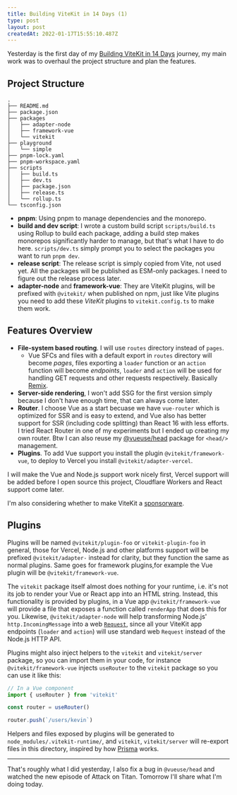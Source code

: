 ```yaml
---
title: Building ViteKit in 14 Days (1)
type: post
layout: post
createdAt: 2022-01-17T15:55:10.487Z
---
```


Yesterday is the first day of my [Building ViteKit in 14 Days](/building-vitekit-0) journey, my main work was to overhaul the project structure and plan the features.

## Project Structure

```
.
├── README.md
├── package.json
├── packages
│   ├── adapter-node
│   ├── framework-vue
│   └── vitekit
├── playground
│   └── simple
├── pnpm-lock.yaml
├── pnpm-workspace.yaml
├── scripts
│   ├── build.ts
│   ├── dev.ts
│   ├── package.json
│   ├── release.ts
│   └── rollup.ts
└── tsconfig.json
```

- **pnpm**: Using pnpm to manage dependencies and the monorepo.
- **build and dev script**: I wrote a custom build script `scripts/build.ts` using Rollup to build each package, adding a build step makes monorepos significantly harder to manage, but that's what I have to do here. `scripts/dev.ts` simply prompt you to select the packages you want to run `pnpm dev`.
- **release script**: The release script is simply copied from Vite, not used yet. All the packages will be published as ESM-only packages. I need to figure out the release process later.
- **adapter-node** and **framework-vue**: They are ViteKit plugins, will be prefixed with `@vitekit/` when published on npm, just like Vite plugins you need to add these _ViteKit_ plugins to `vitekit.config.ts` to make them work.

## Features Overview

- **File-system based routing**. I will use `routes` directory instead of `pages`.
  - Vue SFCs and files with a default export in `routes` directory will become _pages_, files exporting a `loader` function or an `action` function will become _endpoints_, `loader` and `action` will be used for handling GET requests and other requests respectively. Basically [Remix](https://remix.run/docs/en/v1/guides/data-loading).
- **Server-side rendering**, I won't add SSG for the first version simply because I don't have enough time, that can always come later.
- **Router**. I choose Vue as a start becuase we have `vue-router` which is optimized for SSR and is easy to extend, and Vue also has better support for SSR (including code splitting) than React 16 with less efforts. I tried React Router in one of my experiments but I ended up creating my own router. Btw I can also reuse my [@vueuse/head](https://github.com/vueuse/head) package for `<head/>` management.
- **Plugins**. To add Vue support you install the plugin `@vitekit/framework-vue`, to deploy to Vercel you install `@vitekit/adapter-vercel`.

I will make the Vue and Node.js support work nicely first, Vercel support will be added before I open source this project, Cloudflare Workers and React support come later.

I'm also considering whether to make ViteKit a [sponsorware](https://github.com/sponsorware/docs).

## Plugins

Plugins will be named `@vitekit/plugin-foo` or `vitekit-plugin-foo` in general, those for Vercel, Node.js and other platforms support will be prefixed `@vitekit/adapter-` instead for clarity, but they function the same as normal plugins. Same goes for framework plugins,for example the Vue plugin will be `@vitekit/framework-vue`.

The `vitekit` package itself almost does nothing for your runtime, i.e. it's not its job to render your Vue or React app into an HTML string. Instead, this functionality is provided by plugins, in a Vue app `@vitekit/framework-vue` will provide a file that exposes a function called `renderApp` that does this for you. Likewise, `@vitekit/adapter-node` will help transforming Node.js' `http.IncomingMessage` into a web [`Request`](https://developer.mozilla.org/en-US/docs/Web/API/Request), since all your ViteKit app endpoints (`loader` and `action`) will use standard web `Request` instead of the Node.js HTTP API.

Plugins might also inject helpers to the `vitekit` and `vitekit/server` package, so you can import them in your code, for instance `@vitekit/framework-vue` injects `useRouter` to the `vitekit` package so you can use it like this:

```ts
// In a Vue component
import { useRouter } from 'vitekit'

const router = useRouter()

router.push(`/users/kevin`)
```

Helpers and files exposed by plugins will be generated to `node_modules/.vitekit-runtime/`, and `vitekit`, `vitekit/server` will re-export files in this directory, inspired by how [Prisma](https://prisma.io/) works.

---

That's roughly what I did yesterday, I also fix a bug in `@vueuse/head` and watched the new episode of Attack on Titan. Tomorrow I'll share what I'm doing today.
